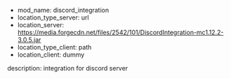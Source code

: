 - mod_name: discord_integration
- location_type_server: url
- location_server: https://media.forgecdn.net/files/2542/101/DiscordIntegration-mc1.12.2-3.0.5.jar
- location_type_client: path
- location_client: dummy

description: 
integration for discord server
